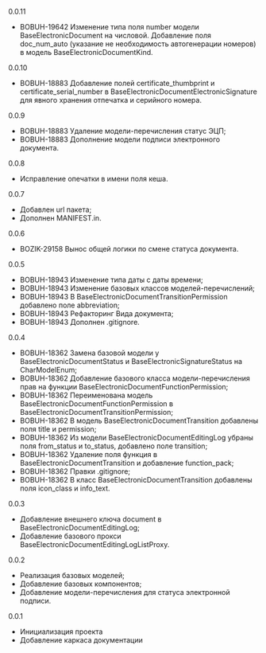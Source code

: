 0.0.11

* BOBUH-19642 Изменение типа поля number модели BaseElectronicDocument на числовой. Добавление поля doc_num_auto (указание не необходимость автогенерации номеров) в модель BaseElectronicDocumentKind.

0.0.10

* BOBUH-18883 Добавление полей certificate_thumbprint и certificate_serial_number в BaseElectronicDocumentElectronicSignature для явного хранения отпечатка и серийного номера.

0.0.9

* BOBUH-18883 Удаление модели-перечисления статус ЭЦП; 
* BOBUH-18883 Дополнение модели подписи электронного документа.

0.0.8

* Исправление опечатки в имени поля кеша.

0.0.7

* Добавлен url пакета;
* Дополнен MANIFEST.in.

0.0.6
* BOZIK-29158 Вынос общей логики по смене статуса документа.

0.0.5
* BOBUH-18943 Изменение типа даты с даты времени;
* BOBUH-18943 Изменение базовых классов моделей-перечислений; 
* BOBUH-18943 В BaseElectronicDocumentTransitionPermission добавлено поле abbreviation;
* BOBUH-18943 Рефакторинг Вида документа;
* BOBUH-18943 Дополнен .gitignore.

0.0.4

* BOBUH-18362 Замена базовой модели у BaseElectronicDocumentStatus и BaseElectronicSignatureStatus на CharModelEnum; 
* BOBUH-18362 Добавление базового класса модели-перечисления прав на функции BaseElectronicDocumentFunctionPermission;
* BOBUH-18362 Переименована модель BaseElectronicDocumentFunctionPermission в BaseElectronicDocumentTransitionPermission;
* BOBUH-18362 В модель BaseElectronicDocumentTransition добавлены поля title и permission;
* BOBUH-18362 Из модели BaseElectronicDocumentEditingLog убраны поля from_status и to_status, добавлено поле transition;
* BOBUH-18362 Удаление поля функция в BaseElectronicDocumentTransition и добавление function_pack;
* BOBUH-18362 Правки .gitignore;
* BOBUH-18362 В класс BaseElectronicDocumentTransition добавлены поля icon_class и info_text.

0.0.3

* Добавление внешнего ключа document в BaseElectronicDocumentEditingLog;
* Добавление базового прокси BaseElectronicDocumentEditingLogListProxy.

0.0.2

* Реализация базовых моделей;
* Добавление базовых компонентов;
* Добавление модели-перечисления для статуса электронной подписи.

0.0.1

* Инициализация проекта
* Добавление каркаса документации